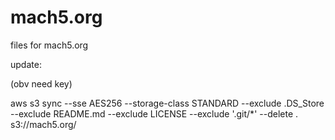 # mach5.org

files for mach5.org

update:

(obv need key)

aws s3 sync --sse AES256 --storage-class STANDARD --exclude .DS_Store --exclude README.md --exclude LICENSE --exclude '.git/*' --delete  . s3://mach5.org/
